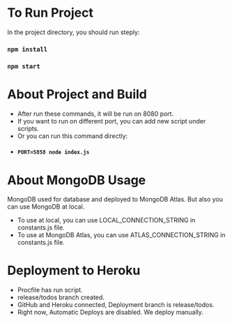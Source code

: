 # To Run Project
In the project directory, you should run steply:
### `npm install`
### `npm start`

# About Project and Build
* After run these commands, it will be run on 8080 port.
* If you want to run on different port, you can add new script under scripts.
* Or you can run this command directly:
* #### `PORT=5858 node index.js`

# About MongoDB Usage
MongoDB used for database and deployed to MongoDB Atlas. But also you can use MongoDB at local.
* To use at local, you can use LOCAL_CONNECTION_STRING in constants.js file.
* To use at MongoDB Atlas, you can use ATLAS_CONNECTION_STRING in constants.js file.

# Deployment to Heroku
* Procfile has run script.
* release/todos branch created.
* GitHub and Heroku connected, Deployment branch is release/todos.
* Right now, Automatic Deploys are disabled. We deploy manually.

